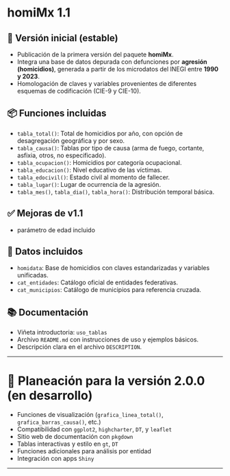 # homiMx 1.1

## 🎉 Versión inicial (estable)

- Publicación de la primera versión del paquete **homiMx**.
- Integra una base de datos depurada con defunciones por **agresión (homicidios)**, generada a partir de los microdatos del INEGI entre **1990 y 2023**.
- Homologación de claves y variables provenientes de diferentes esquemas de codificación (CIE-9 y CIE-10).

## 📦 Funciones incluidas

- `tabla_total()`: Total de homicidios por año, con opción de desagregación geográfica y por sexo.
- `tabla_causa()`: Tablas por tipo de causa (arma de fuego, cortante, asfixia, otros, no especificado).
- `tabla_ocupacion()`: Homicidios por categoría ocupacional.
- `tabla_educacion()`: Nivel educativo de las víctimas.
- `tabla_edocivil()`: Estado civil al momento de fallecer.
- `tabla_lugar()`: Lugar de ocurrencia de la agresión.
- `tabla_mes()`, `tabla_dia()`, `tabla_hora()`: Distribución temporal básica.

## ✅ Mejoras de v1.1

- parámetro de edad incluido

## 📂 Datos incluidos

- `homidata`: Base de homicidios con claves estandarizadas y variables unificadas.
- `cat_entidades`: Catálogo oficial de entidades federativas.
- `cat_municipios`: Catálogo de municipios para referencia cruzada.

## 📚 Documentación

- Viñeta introductoria: `uso_tablas`
- Archivo `README.md` con instrucciones de uso y ejemplos básicos.
- Descripción clara en el archivo `DESCRIPTION`.

---

# 🔭 Planeación para la versión 2.0.0 (en desarrollo)

- Funciones de visualización (`grafica_linea_total()`, `grafica_barras_causa()`, etc.)
- Compatibilidad con `ggplot2`, `highcharter`, `DT`, y `leaflet`
- Sitio web de documentación con `pkgdown`
- Tablas interactivas y estilo en `gt`, `DT`
- Funciones adicionales para análisis por entidad
- Integración con apps `Shiny`

---

